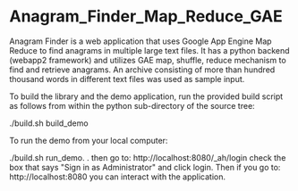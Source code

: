 # Anagram_Finder_Map_Reduce_GAE

Anagram Finder is a web application that uses Google App Engine Map Reduce to find anagrams in multiple large text files. 
It has a python backend (webapp2 framework) and utilizes GAE map, shuffle, reduce mechanism to find and retrieve anagrams.
An archive consisting of more than hundred thousand words in different text files was used as sample input.

To build the library and the demo application, run the provided build script as follows from within the python sub-directory of the source tree:

./build.sh build_demo

To run the demo from your local computer:

./build.sh run_demo. .
then go to: http://localhost:8080/_ah/login
check the box that says "Sign in as Administrator" and click login.
Then if you go to: http://localhost:8080 you can interact with the  application.
